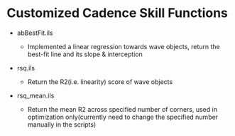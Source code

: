 # Customized Cadence Skill Functions

* abBestFit.ils
  * Implemented a linear regression towards wave objects, return the best-fit line and its slope & interception
 
* rsq.ils
  * Return the R2(i.e. linearity) score of wave objects 

* rsq_mean.ils
  * Return the mean R2 across specified number of corners, used in optimization only(currently need to change the specified number manually in the scripts)   
